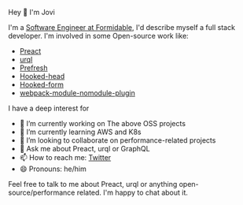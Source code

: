 Hey 👋 I'm Jovi

I'm a [Software Engineer at Formidable](https://formidable.com/), I'd describe myself a full stack developer. I'm involved in some Open-source work like:

- [Preact](https://github.com/preactjs/preact)
- [urql](https://github.com/FormidableLabs/urql)
- [Prefresh](https://github.com/JoviDeCroock/prefresh)
- [Hooked-head](https://github.com/JoviDeCroock/hooked-head)
- [Hooked-form](https://github.com/JoviDeCroock/Hooked-Form)
- [webpack-module-nomodule-plugin](https://github.com/JoviDeCroock/webpack-module-nomodule-plugin)

I have a deep interest for 

- 🔭 I’m currently working on The above OSS projects
- 🌱 I’m currently learning AWS and K8s
- 👯 I’m looking to collaborate on performance-related projects
- 💬 Ask me about Preact, urql or GraphQL
- 📫 How to reach me: [Twitter](https://twitter.com/JoviDeC)
- 😄 Pronouns: he/him

Feel free to talk to me about Preact, urql or anything open-source/performance related. I'm happy to chat about it.
